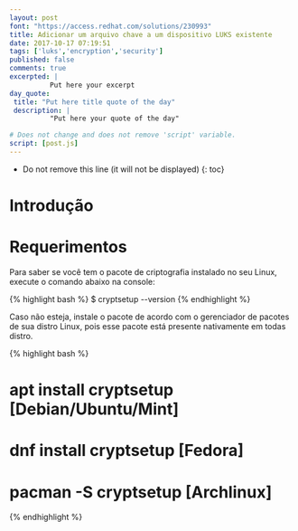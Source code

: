 ```yaml
---
layout: post
font: "https://access.redhat.com/solutions/230993"
title: Adicionar um arquivo chave a um dispositivo LUKS existente
date: 2017-10-17 07:19:51
tags: ['luks','encryption','security']
published: false
comments: true
excerpted: |
          Put here your excerpt
day_quote:
 title: "Put here title quote of the day"
 description: |
          "Put here your quote of the day"

# Does not change and does not remove 'script' variable.
script: [post.js]
---
```


<!-- Fontes: https://access.redhat.com/solutions/230993, http://ptcomputador.com/Sistemas/linux/205343.html -->

* Do not remove this line (it will not be displayed)
{: toc}

# Introdução



# Requerimentos

Para saber se você tem o pacote de criptografia instalado no seu Linux, execute o comando abaixo na console:

{% highlight bash  %}
$ cryptsetup --version
{% endhighlight %}

Caso não esteja, instale o pacote de acordo com o gerenciador de pacotes de sua distro Linux, pois esse pacote está presente nativamente em todas distro.

{% highlight bash  %}
# apt install cryptsetup  [Debian/Ubuntu/Mint]
# dnf install cryptsetup [Fedora]
# pacman -S cryptsetup [Archlinux]
{% endhighlight %}
